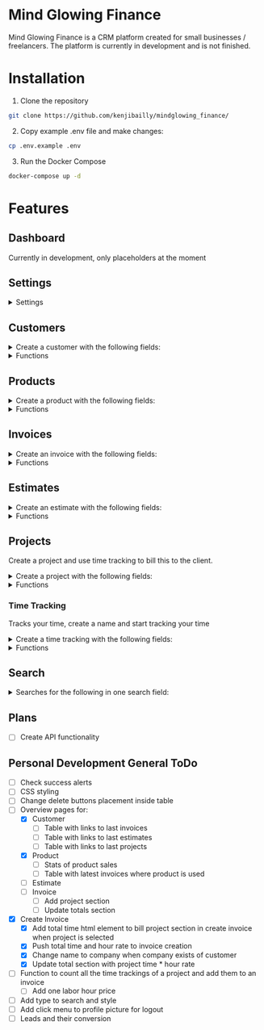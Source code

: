 # Mind Glowing Finance

Mind Glowing Finance is a CRM platform created for small businesses / freelancers. 
The platform is currently in development and is not finished.

# Installation

1. Clone the repository

```bash 
git clone https://github.com/kenjibailly/mindglowing_finance/
```

2. Copy example .env file and make changes:

```bash
cp .env.example .env
```



3. Run the Docker Compose

```bash
docker-compose up -d
```

# Features

## Dashboard

Currently in development, only placeholders at the moment

## Settings
<details>

<summary>Settings</summary>

### Account

- [x] Date Format
- [x] Time Zone
- [x] Currency
- [x] First Name
- [x] Last Name
- [x] Email
- [x] Company Name
- [x] Street
- [x] Street 2
- [x] City
- [x] State
- [x] Zip
- [x] Country

### Customization

- [x] Invoice Prefix
- [x] Invoice Separator
- [x] Estimate Prefix
- [x] Estimate Separator
- [x] Items Per Page (pagination)

### Payment Methods

Create a payment method with the following fields:

- [x] Name
- [x] Description

### Discounts

Create a discount with the following fields:

- [x] Name
- [x] Discount Code
- [x] Discount total
- [x] Discount Percentage
- [x] Description

### Shipping Companies

Create a shipping company with the following fields:

- [x] Name
- [x] Description

### Taxes

Create a tax with the following fields:

- [x] Name
- [x] Percentage
- [x] Description

</details>

## Customers

<details>

<summary>Create a customer with the following fields:</summary>
</br>

**Personal Information:**
- [x] First Name
- [x] Last Name
- [x] Email
- [x] Company
- [x] Currency

**Shipping and Billing Information**

- [x] Street
- [x] Street 2
- [x] City
- [x] State
- [x] Zip
- [x] Country
- [x] Option to save billing same as shipping

**Contact Information**

- [x] Preferred medium of contact
    - Email
    - Discord
    - Telegram
    - Instagram
    - Twitter
    - Other 
- [x] Contact Medium Username

</details>

<details>

<summary>Functions</summary>

- [x] Create
- [x] Edit
- [x] Delete
- [x] Delete Selected

</details>

## Products

<details>

<summary>Create a product with the following fields:</summary>

- [x] Picture
- [x] Name
- [x] Price
- [x] Description

</details>

<details>

<summary>Functions</summary>

- [x] Create
- [x] Edit
- [x] Delete
- [x] Delete Selected

</details>

## Invoices

<details>

<summary>Create an invoice with the following fields:</summary>

- [x] Number
- [x] Customer
- [x] Product
- [x] Quantity
- [x] Option to add another product
- [x] Add project
- [x] Add project hour rate
- [x] Discount
- [x] Option to add another discount
- [x] Tax
- [x] Shipping Amount
- [x] Shipping Company
- [x] Paid On Date
- [x] Paid Amount
- [x] Payment Method
- [x] Option to add another payment
- [x] Description

</details>

<details>

<summary>Functions</summary>

- [x] Create
- [x] Delete
- [x] Delete Selected
- [ ] Edit invoice
- [ ] Create a PDF
- [ ] Send the PDF to the client using mailgun

</details>


## Estimates

<details>

<summary>Create an estimate with the following fields:</summary>

- [ ] Number
- [ ] Customer
- [ ] Product
- [ ] Quantity
- [ ] Option to add another product
- [ ] Discount
- [ ] Option to add another discount
- [ ] Tax
- [ ] Shipping Amount
- [ ] Shipping Company
- [ ] Project time
- [ ] Project hour rate
- [ ] Description

</details>

<details>

<summary>Functions</summary>

- [ ] Create
- [ ] Edit
- [ ] Delete
- [ ] Delete Selected
- [ ] Create a PDF
- [ ] Send the PDF to the client using mailgun

</details>

## Projects

Create a project and use time tracking to bill this to the client.

<details>

<summary>Create a project with the following fields:</summary>

- [x] Name
- [x] Customer
- [x] Description

</details>

<details>

<summary>Functions</summary>

- [x] Create
- [x] Edit
- [x] Delete
- [x] Delete Selected

</details>

### Time Tracking

Tracks your time, create a name and start tracking your time

<details>

<summary>Create a time tracking with the following fields:</summary>

- [x] Name
- [x] Has start date and time
- [x] Has stop date and time
- [ ] Custom start/stop date and time input 

</details>

<details>

<summary>Functions</summary>

- [x] Start
- [x] Stop
- [x] Delete Selected

</details>

## Search

<details>

<summary>Searches for the following in one search field:</summary>
</br>

**Customers**

- [x] First Name
- [x] Last Name
- [x] Email

**Invoices**

- [x] Number with prefix
- [x] Description

**Products**

- [x] Name
- [x] Description

**Projects**

- [x] Name
- [x] Description

</details>

## Plans

- [ ] Create API functionality

## Personal Development General ToDo

- [ ] Check success alerts
- [ ] CSS styling
- [ ] Change delete buttons placement inside table
- [ ] Overview pages for:
    - [x] Customer
        - [ ] Table with links to last invoices
        - [ ] Table with links to last estimates
        - [ ] Table with links to last projects
    - [x] Product
        - [ ] Stats of product sales
        - [ ] Table with latest invoices where product is used
    - [ ] Estimate
    - [ ] Invoice
        - [ ] Add project section
        - [ ] Update totals section
- [x] Create Invoice
    - [x] Add total time html element to bill project section in create invoice when project is selected
    - [x] Push total time and hour rate to invoice creation
    - [x] Change name to company when company exists of customer
    - [x] Update total section with project time * hour rate
- [ ] Function to count all the time trackings of a project and add them to an invoice
    - [ ] Add one labor hour price
- [ ] Add type to search and style
- [ ] Add click menu to profile picture for logout
- [ ] Leads and their conversion